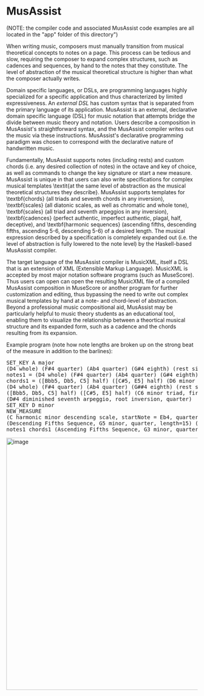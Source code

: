 # MusAssist

(NOTE: the compiler code and associated MusAssist code examples are all located in the "app" folder of this directory")

When writing music, composers must manually transition from musical theoretical concepts to notes on a page.
This process can be tedious and slow, requiring the composer to expand complex structures, such as cadences and sequences,
by hand to the notes that they constitute. The level of abstraction of the musical theoretical structure is 
higher than what the composer actually writes. 

Domain specific languages, or DSLs, 
are programming languages highly specialized for a specific application and thus characterized by limited expressiveness.
An $external$ $DSL$ has custom syntax that is separated from the primary language of its application. 
MusAssist is an external, declarative domain specific language (DSL) for music notation that attempts bridge the divide between
music theory and notation. Users describe a composition in MusAssist's straightforward syntax, and 
the MusAssist compiler writes out the music via these instructions. MusAssist's declarative programming 
paradigm was chosen to correspond with the declarative nature of handwritten music. 

Fundamentally, MusAssist supports notes (including rests) and custom chords (i.e. any desired collection of notes)
in the octave and key of choice, as well as commands to change the key signature or start a new measure.
 MusAssist is unique in that users can also write specifications for complex musical templates \textit{at the same level of abstraction
as the musical theoretical structures they describe}. MusAssist supports templates for
\textbf{chords} (all triads and seventh chords in any inversion),
\textbf{scales} (all diatonic scales, as well as chromatic and whole tone),
\textbf{scales} (all triad and seventh arpeggios in any inversion),
\textbf{cadences} (perfect authentic, imperfect authentic, plagal, half, deceptive), and 
\textbf{harmonic sequences} (ascending
fifths, descending fifths, ascending 5-6, descending 5-6) of a desired length. The musical expression 
described by a specification is completely expanded out (i.e. the level of abstraction is
fully lowered to the note level) by the Haskell-based MusAssist compiler.

The target language of the MusAssist compiler is MusicXML, itself a DSL that is an extension of
XML (Extensible Markup Language). MusicXML is accepted by most major notation software programs (such as MuseScore). 
Thus users can open can open the resulting MusicXML file of a compiled MusAssist composition in MuseScore or another
program for further customization and editing, thus bypassing the need to write out complex musical templates by hand at a 
note- and chord-level of abstraction. Beyond a professional music compositional aid, MusAssist may be particularly 
helpful to music theory students as an educational tool, enabling them to visualize the relationship between a theortical musical structure 
and its expanded form, such as a cadence and the chords resulting from its expansion.

Example program (note how note lengths are broken up on the strong beat of the measure in addition to the barlines):
<pre>
SET_KEY A major
(D4 whole) (F#4 quarter) (Ab4 quarter) (G#4 eighth) (rest sixteenth)           // this is a comment
notes1 = (D4 whole) (F#4 quarter) (Ab4 quarter) (G#4 eighth) (rest whole)  // note without b or # is considered to be natural
chords1 = ([Bbb5, Db5, C5] half) ([C#5, E5] half) (D6 minor arpeggio, root inversion, eighth) (F#4 half diminished seventh chord, second inversion, eighth)
(D4 whole) (F#4 quarter) (Ab4 quarter) (G##4 eighth) (rest sixteenth)  // note without b or # is considered to be natural
([Bbb5, Db5, C5] half) ([C#5, E5] half) (C6 minor triad, first inversion, quarter) (F#4 half diminished seventh chord, second inversion, eighth) (rest quarter)
(D#4 diminished seventh arpeggio, root inversion, quarter)
SET_KEY D minor
NEW_MEASURE
(C harmonic minor descending scale, startNote = Eb4, quarter, length=10)
(Descending Fifths Sequence, G5 minor, quarter, length=15) (Perfect Authentic Cadence, Eb5 minor, half)
notes1 chords1 (Ascending Fifths Sequence, G3 minor, quarter, length=5) chords1 (Perfect Authentic Cadence, Eb5 minor, sixteenth) chords1
</pre>

<img width="665" alt="image" src="https://user-images.githubusercontent.com/28958079/201023259-e3faea28-302c-4813-a75a-e405dec7bb16.png">

  
